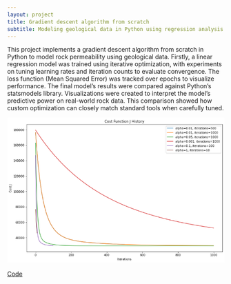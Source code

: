 ```yaml
---
layout: project
title: Gradient descent algorithm from scratch
subtitle: Modeling geological data in Python using regression analysis
---
```

This project implements a gradient descent algorithm from scratch in Python to model rock permeability using geological data. Firstly, a linear regression model was trained using iterative optimization, with experiments on tuning learning rates and iteration counts to evaluate convergence. The loss function (Mean Squared Error) was tracked over epochs to visualize performance. The final model’s results were compared against Python’s statsmodels library. Visualizations were created to interpret the model’s predictive power on real-world rock data. This comparison showed how custom optimization can closely match standard tools when carefully tuned. 

<img src="/assets/projects/gradient_descent/Costfn.png" alt="Cost function behaviour with changing learning rate and iterations" width=600>

<a href="https://github.com/jaivardhanschauhan/MLprojects/blob/main/GradientDescent/Gradient_descent.ipynb" target="_blank" class="button">Code</a>
